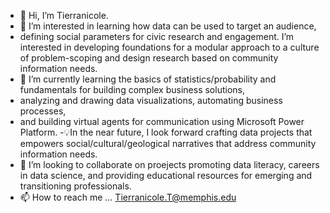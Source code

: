 - 👋 Hi, I’m Tierranicole.
- 👀 I’m interested in learning how data can be used to target an audience, 
- defining social parameters for civic research and engagement.
I’m interested in developing  foundations for a modular approach to a culture of problem-scoping and design research based on community information needs. 
- 🌱 I’m currently learning the basics of statistics/probability and fundamentals for building complex business solutions,
-  analyzing and drawing data visualizations, automating business processes, 
-  and building virtual agents for communication using Microsoft Power Platform. 
-💡In the near future, I look forward crafting data projects that empowers social/cultural/geological narratives that address community information needs. 
- 💞️ I’m looking to collaborate on proejects promoting data literacy, careers in data science, and providing educational resources for emerging and transitioning professionals.
- 📫 How to reach me ... Tierranicole.T@memphis.edu
